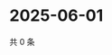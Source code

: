 # 2025-06-01

共 0 条

<!-- BEGIN ZHIHUQUESTIONS -->
<!-- 最后更新时间 Sun Jun 01 2025 14:15:41 GMT+0800 (China Standard Time) -->

<!-- END ZHIHUQUESTIONS -->
